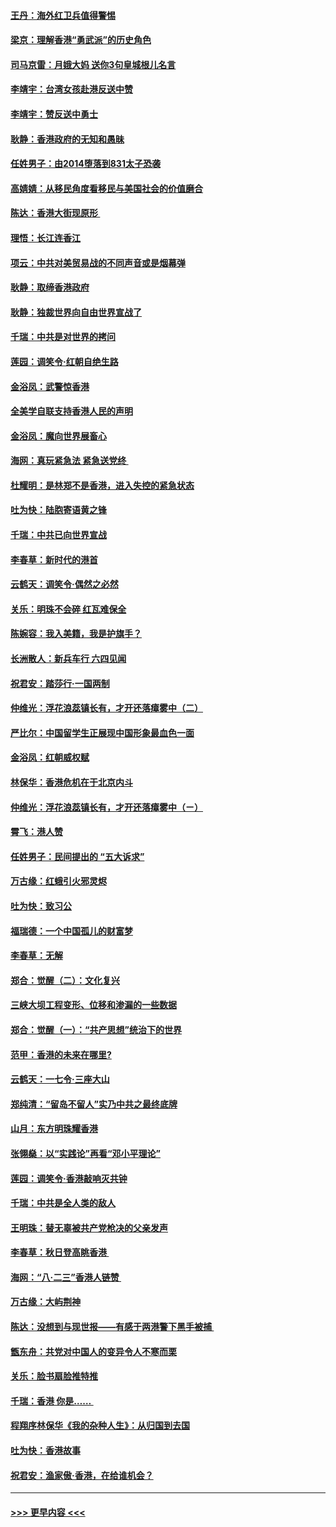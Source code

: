 #### [王丹：海外红卫兵值得警惕](../pages/nsc993/n11498138.md?t=09042111) 
#### [梁京：理解香港“勇武派”的历史角色](../pages/nsc993/n11498006.md?t=09042111) 
#### [司马京雷：月娥大妈  送你3句皇城根儿名言](../pages/nsc993/n11497885.md?t=09042111) 
#### [李靖宇：台湾女孩赴港反送中赞](../pages/nsc993/n11497721.md?t=09042111) 
#### [李靖宇：赞反送中勇士](../pages/nsc993/n11497452.md?t=09042111) 
#### [耿静：香港政府的无知和愚昧](../pages/nsc993/n11494238.md?t=09042111) 
#### [任姓男子：由2014堕落到831太子恐袭](../pages/nsc993/n11496683.md?t=09042111) 
#### [高婧婧：从移民角度看移民与美国社会的价值磨合](../pages/nsc993/n11495757.md?t=09042111) 
#### [陈达：香港大街现原形 ](../pages/nsc993/n11495441.md?t=09042111) 
#### [理悟：长江连香江](../pages/nsc993/n11495377.md?t=09042111) 
#### [项云：中共对美贸易战的不同声音或是烟幕弹](../pages/nsc993/n11494929.md?t=09042111) 
#### [耿静：取缔香港政府](../pages/nsc993/n11494218.md?t=09042111) 
#### [耿静：独裁世界向自由世界宣战了](../pages/nsc993/n11494190.md?t=09042111) 
#### [千瑞：中共是对世界的拷问](../pages/nsc993/n11493021.md?t=09042111) 
#### [莲园：调笑令‧红朝自绝生路](../pages/nsc993/n11493011.md?t=09042111) 
#### [金浴凤：武警惊香港](../pages/nsc993/n11492994.md?t=09042111) 
#### [全美学自联支持香港人民的声明](../pages/nsc993/n11492630.md?t=09042111) 
#### [金浴凤：魔向世界展畜心](../pages/nsc993/n11492599.md?t=09042111) 
#### [海网：真玩紧急法 紧急送党终 ](../pages/nsc993/n11492535.md?t=09042111) 
#### [杜耀明：是林郑不是香港，进入失控的紧急状态](../pages/nsc993/n11491420.md?t=09042111) 
#### [吐为快：陆胞寄语黄之锋](../pages/nsc993/n11491117.md?t=09042111) 
#### [千瑞：中共已向世界宣战](../pages/nsc993/n11490123.md?t=09042111) 
#### [李春草：新时代的港首](../pages/nsc993/n11489864.md?t=09042111) 
#### [云鹤天：调笑令·偶然之必然](../pages/nsc993/n11489701.md?t=09042111) 
#### [关乐：明珠不会碎 红瓦难保全](../pages/nsc993/n11489647.md?t=09042111) 
#### [陈婉容：我入美籍，我是护旗手？](../pages/nsc993/n11487908.md?t=09042111) 
#### [长洲散人：新兵车行 六四见闻](../pages/nsc993/n11487729.md?t=09042111) 
#### [祝君安：踏莎行‧一国两制](../pages/nsc993/n11487699.md?t=09042111) 
#### [仲维光：浮花浪蕊镇长有，才开还落瘴雾中（二）](../pages/nsc993/n11483286.md?t=09042111) 
#### [严比尔：中国留学生正展现中国形象最血色一面](../pages/nsc993/n11485145.md?t=09042111) 
#### [金浴凤：红朝威权赋](../pages/nsc993/n11485191.md?t=09042111) 
#### [林保华：香港危机在于北京内斗](../pages/nsc993/n11484593.md?t=09042111) 
#### [仲维光：浮花浪蕊镇长有，才开还落瘴雾中（ㄧ）](../pages/nsc993/n11483259.md?t=09042111) 
#### [霄飞：港人赞](../pages/nsc993/n11482957.md?t=09042111) 
#### [任姓男子：民间提出的 “五大诉求”](../pages/nsc993/n11482897.md?t=09042111) 
#### [万古缘：红蛾引火邪灵烬](../pages/nsc993/n11482886.md?t=09042111) 
#### [吐为快：致习公](../pages/nsc993/n11482867.md?t=09042111) 
#### [福瑞德：一个中国孤儿的财富梦](../pages/nsc993/n11482817.md?t=09042111) 
#### [李春草：无解](../pages/nsc993/n11482791.md?t=09042111) 
#### [郑合：觉醒（二）：文化复兴](../pages/nsc993/n11478025.md?t=09042111) 
#### [三峡大坝工程变形、位移和渗漏的一些数据](../pages/nsc993/n11478232.md?t=09042111) 
#### [郑合：觉醒（一）：“共产思想”统治下的世界](../pages/nsc993/n11477663.md?t=09042111) 
#### [范甲：香港的未来在哪里?](../pages/nsc993/n11477249.md?t=09042111) 
#### [云鹤天：一七令·三座大山](../pages/nsc993/n11477192.md?t=09042111) 
#### [郑纯清：“留岛不留人”实乃中共之最终底牌](../pages/nsc993/n11476160.md?t=09042111) 
#### [山月：东方明珠耀香港](../pages/nsc993/n11476077.md?t=09042111) 
#### [张翎燊：以“实践论”再看“邓小平理论”](../pages/nsc993/n11475733.md?t=09042111) 
#### [莲园：调笑令‧香港敲响灭共钟](../pages/nsc993/n11475723.md?t=09042111) 
#### [千瑞：中共是全人类的敌人](../pages/nsc993/n11475329.md?t=09042111) 
#### [王明珠：替无辜被共产党枪决的父亲发声](../pages/nsc993/n11474570.md?t=09042111) 
#### [李春草：秋日登高眺香港 ](../pages/nsc993/n11474491.md?t=09042111) 
#### [海网：“八·二三”香港人链赞 ](../pages/nsc993/n11474538.md?t=09042111) 
#### [万古缘：大屿荆神](../pages/nsc993/n11474401.md?t=09042111) 
#### [陈达：没想到与现世报——有感于两港警下黑手被捕 ](../pages/nsc993/n11472557.md?t=09042111) 
#### [甑东舟：共党对中国人的变异令人不寒而栗](../pages/nsc993/n11472496.md?t=09042111) 
#### [关乐：脸书扇脸推特推](../pages/nsc993/n11472488.md?t=09042111) 
#### [千瑞：香港  你是…… ](../pages/nsc993/n11472459.md?t=09042111) 
#### [程翔序林保华《我的杂种人生》：从归国到去国](../pages/nsc993/n11472369.md?t=09042111) 
#### [吐为快：香港故事](../pages/nsc993/n11471931.md?t=09042111) 
#### [祝君安：渔家傲‧香港，在给谁机会？](../pages/nsc993/n11469718.md?t=09042111) 

----
#### [ >>> 更早内容 <<< ](../indexes/nsc993-earlier.md)
